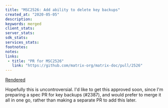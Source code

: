```yaml
---
title: "MSC2526: Add ability to delete key backups"
created_at: "2020-05-05"
description:
keywords: merged
client_stats:
server_stats:
sdk_stats:
services_stats:
footnotes:
notes:
links:
 - title: "PR for MSC2526"
   link: "https://github.com/matrix-org/matrix-doc/pull/2526"
---
```

[Rendered](https://github.com/uhoreg/matrix-doc/blob/e2e_delete_backup/proposals/2526-add-delete-backup.md)

Hopefully this is uncontroversial.  I'd like to get this approved soon, since I'm preparing a spec PR for key backups (#2387), and would prefer to merge it all in one go, rather than making a separate PR to add this later.
